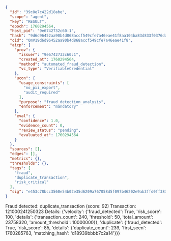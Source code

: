 ```json
{
  "id": "39c8e7c422d18abe",
  "scope": "agent",
  "key": "RESULT",
  "epoch": 1760294564,
  "host_pid": "9e6742732c60:1",
  "hash": "9d6d96452aa90b4d868accf549cfe7a46eae41f8aa104ba83d833f0376da488c",
  "cid": "QmV19d6d96452aa90b4d868accf549cfe7a46eae41f8",
  "aicp": {
    "prov": {
      "issuer": "9e6742732c60:1",
      "created_at": 1760294564,
      "method": "automated_fraud_detection",
      "vc_type": "VerifiableCredential"
    },
    "ucon": {
      "usage_constraints": [
        "no_pii_export",
        "audit_required"
      ],
      "purpose": "fraud_detection_analysis",
      "enforcement": "mandatory"
    },
    "eval": {
      "confidence": 1.0,
      "evidence_count": 0,
      "review_status": "pending",
      "evaluated_at": 1760294564
    }
  },
  "sources": [],
  "edges": [],
  "metrics": {},
  "thresholds": {},
  "tags": [
    "fraud",
    "duplicate_transaction",
    "risk_critical"
  ],
  "sig": "e453c78bcc3560e54b02e35d6209a767058d5f097b46202e9ab3ffd0ff383248"
}
```

Fraud detected: duplicate_transaction (score: 92)
Transaction: 121000241250323
Details: {'velocity': {'fraud_detected': True, 'risk_score': 100, 'details': {'transaction_count': 240, 'threshold': 50, 'total_amount': 23758320, 'amount_threshold': 10000000}}, 'duplicate': {'fraud_detected': True, 'risk_score': 85, 'details': {'duplicate_count': 239, 'first_seen': 1760285763, 'matching_hash': 'd18939bbbb7c2a14'}}}